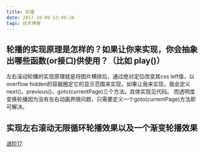 ```yaml
---
title: 轮播
date: 2017-10-09 13:49:26
tags: 技术博客
---
```

## 轮播的实现原理是怎样的？如果让你来实现，你会抽象出哪些函数(or接口)供使用？（比如 play()）
左右滚动轮播的实现原理就是将图片横排后，通过绝对定位改变其css left值，以overflow hidden的容器圈定它的显示范围来实现，如果让我来实现，我会定义next()，previous()，goto(currentPage)三个方法。具体实现见代码。
而透明度变换轮播因为没有左右动画界限问题，只需要定义一个goto(currentPage)方法即可解决。
## 实现左右滚动无限循环轮播效果以及一个渐变轮播效果
[进阶17](https://github.com/Zainking/demos/tree/master/%E8%BF%9B%E9%98%B617)
 
